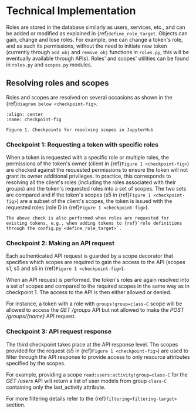 # Technical Implementation

Roles are stored in the database similarly as users, services, etc., and can be added or modified as explained in {ref}`define_role_target`. Objects can gain, change and lose roles. For example, one can change a token's role, and as such its permissions, without the need to initiate new token (currently through `add_obj` and `remove_obj` functions in `roles.py`, this will be eventually available through APIs). Roles' and scopes' utilities can be found in `roles.py` and `scopes.py` modules.

## Resolving roles and scopes
Roles and scopes are resolved on several occasions as shown in the {ref}`diagram below <checkpoint-fig>`.

```{figure} ../images/role-scope-resolution.png
:align: center
:name: checkpoint-fig

Figure 1. Checkpoints for resolving scopes in JupyterHub
```

### Checkpoint 1: Requesting a token with specific roles
When a token is requested with a specific role or multiple roles, the permissions of the token's owner (client in {ref}`Figure 1 <checkpoint-fig>`) are checked against the requested permissions to ensure the token will not grant its owner additional privileges. In practice, this corresponds to resolving all the client's roles (including the roles associated with their groups) and the token's requested roles into a set of scopes. The two sets are compared and if the token's scopes (s5 in {ref}`Figure 1 <checkpoint-fig>`) are a subset of the client's scopes, the token is issued with the requested roles (role D in {ref}`Figure 1 <checkpoint-fig>`).

```{note}
The above check is also performed when roles are requested for existing tokens, e.g., when adding tokens to {ref}`role definitions through the config.py <define_role_target>`.
```
### Checkpoint 2: Making an API request
Each authenticated API request is guarded by a scope decorator that specifies which scopes are required to gain the access to the API (scopes s1, s5 and s6 in {ref}`Figure 1 <checkpoint-fig>`). 

When an API request is performed, the token's roles are again resolved into a set of scopes and compared to the required scopes in the same way as in checkpoint 1. The access to the API is then either allowed or denied.

For instance, a token with a role with `groups!group=class-C` scope will be allowed to access the _GET /groups_ API but not allowed to make the _POST /groups/{name}_ API request.  

### Checkpoint 3: API request response
The third checkpoint takes place at the API response level. The scopes provided for the request (s5 in {ref}`Figure 1 <checkpoint-fig>`) are used to filter through the API response to provide access to only resource attributes specified by the scopes. 

For example, providing a scope `read:users:activity!group=class-C` for the _GET /users_ API will return a list of user models from group `class-C` containing only the last_activity attribute.

For more filtering details refer to the {ref}`filtering<filtering-target>` section.

